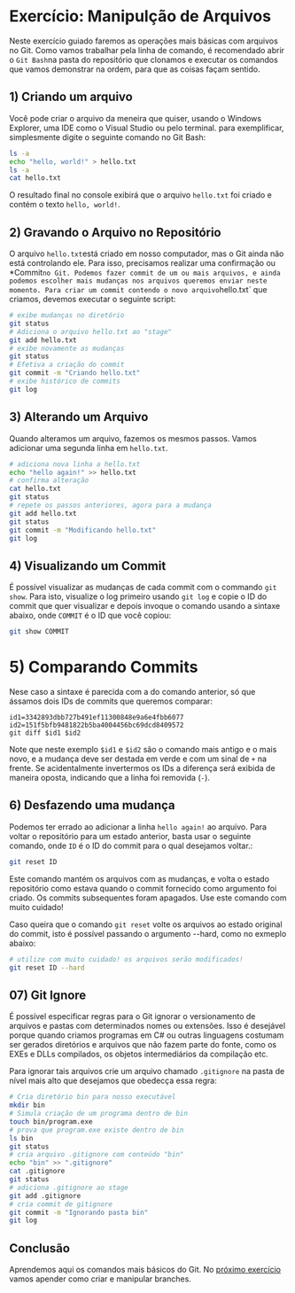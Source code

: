 # Exercício: Manipulção de Arquivos

Neste exercício guiado faremos as operações mais básicas com arquivos no Git. Como vamos trabalhar pela linha de comando, é recomendado abrir o `Git Bash`na pasta do repositório que clonamos e executar os comandos que vamos demonstrar na ordem, para que as coisas façam sentido.

## 1) Criando um arquivo

Você pode criar o arquivo da meneira que quiser, usando o Windows Explorer, uma IDE como o Visual Studio ou pelo terminal. para exemplificar, simplesmente digite o seguinte comando no Git Bash:

```bash
ls -a
echo "hello, world!" > hello.txt
ls -a
cat hello.txt
```
O resultado final no console exibirá que o arquivo `hello.txt` foi criado e contém o texto `hello, world!`.

## 2) Gravando o Arquivo no Repositório

O arquivo `hello.txt`está criado em nosso computador, mas o Git ainda não está controlando ele. Para isso, precisamos realizar uma confirmação ou *Commit` no Git. Podemos fazer commit de um ou mais arquivos, e ainda podemos escolher mais mudanças nos arquivos queremos enviar neste momento. Para criar um commit contendo o novo arquivo `hello.txt` que criamos, devemos executar o seguinte script:

```bash
# exibe mudanças no diretório
git status
# Adiciona o arquivo hello.txt ao "stage"
git add hello.txt
# exibe novamente as mudanças
git status
# Efetiva a criação do commit
git commit -m "Criando hello.txt"
# exibe histórico de commits
git log
```

## 3) Alterando um Arquivo

Quando alteramos um arquivo, fazemos os mesmos passos. Vamos adicionar uma segunda linha em `hello.txt`.

```bash
# adiciona nova linha a hello.txt
echo "hello again!" >> hello.txt
# confirma alteração
cat hello.txt
git status
# repete os passos anteriores, agora para a mudança
git add hello.txt
git status
git commit -m "Modificando hello.txt"
git log
```
## 4) Visualizando um Commit

É possível visualizar as mudanças de cada commit com o commando `git show`. Para isto, visualize o log primeiro usando `git log` e copie o ID do commit que quer visualizar e depois invoque o comando usando a sintaxe abaixo, onde `COMMIT` é o ID que você copiou:

```bash
git show COMMIT
```

# 5) Comparando Commits

Nese caso a sintaxe é parecida com a do comando anterior, só que ássamos dois IDs de commits que queremos comparar:
```
id1=3342893dbb727b491ef11300848e9a6e4fbb6077
id2=151f5bfb9481822b5ba4004456bc69dcd8409572
git diff $id1 $id2
```
Note que neste exemplo `$id1` e `$id2` são o comando mais antigo e o mais novo, e a mudança deve ser destada em verde e com um sinal de `+` na frente. Se acidentalmente invertermos os IDs a diferença será exibida de maneira oposta, indicando que a linha foi removida (`-`).

## 6) Desfazendo uma mudança

Podemos ter errado ao adicionar a linha `hello again!` ao arquivo. Para voltar o repositório para um estado anterior, basta usar o seguinte comando, onde `ID` é o ID do commit para o qual desejamos voltar.:

```bash
git reset ID
```
Este comando mantém os arquivos com as mudanças, e volta o estado repositório como estava quando o commit fornecido como argumento foi criado. Os commits subsequentes foram apagados. Use este comando com muito cuidado!

Caso queira que o comando `git reset` volte os arquivos ao estado original do commit, isto é possível passando o argumento --hard, como no exmeplo abaixo:

```bash
# utilize com muito cuidado! os arquivos serão modificados!
git reset ID --hard
```

## 07) Git Ignore

É possível especificar regras para o Git ignorar o versionamento de arquivos e pastas com determinados nomes ou extensões. Isso é desejável porque quando criamos programas em C# ou outras linguagens costumam ser gerados diretórios e arquivos que não fazem parte do fonte, como os EXEs e DLLs compilados, os objetos intermediários da compilação etc. 

Para ignorar tais arquivos crie um arquivo chamado `.gitignore` na pasta de nível mais alto que desejamos que obedecça essa regra:

```bash
# Cria diretório bin para nosso executável
mkdir bin
# Simula criação de um programa dentro de bin
touch bin/program.exe
# prova que program.exe existe dentro de bin
ls bin
git status
# cria arquivo .gitignore com conteúdo "bin"
echo "bin" >> ".gitignore"
cat .gitignore
git status
# adiciona .gitignore ao stage
git add .gitignore
# cria commit de gitignore
git commit -m "Ignorando pasta bin"
git log
```

## Conclusão

Aprendemos aqui os comandos mais básicos do Git. No [próximo exercício](./02_trabalhando_com_branches.md) vamos apender como criar e manipular branches.